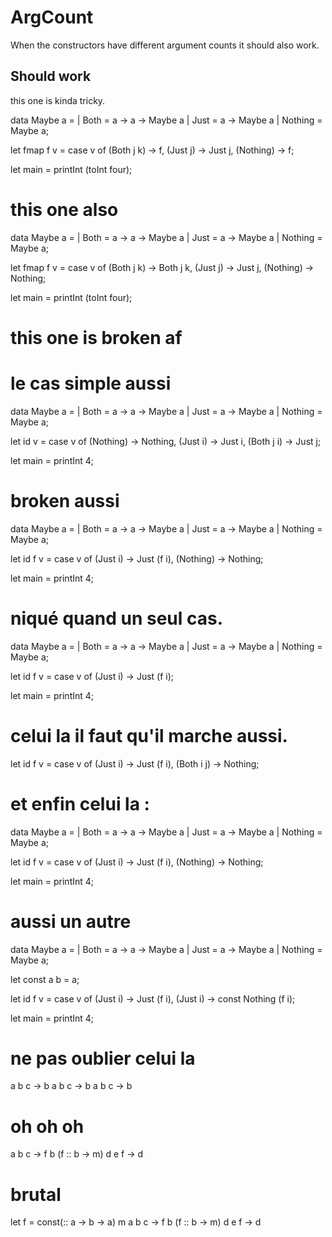 # ArgCount

When the constructors have different argument counts it should also work.

## Should work

this one is kinda tricky.

data Maybe a =
  | Both = a -> a -> Maybe a
  | Just = a -> Maybe a
  | Nothing = Maybe a;
  
let fmap f v = case v of
  (Both j k) -> f,
  (Just j) -> Just j,
  (Nothing) -> f;

let main = printInt (toInt four);




# this one also



data Maybe a =
  | Both = a -> a -> Maybe a
  | Just = a -> Maybe a
  | Nothing = Maybe a;
  
let fmap f v = case v of
  (Both j k) -> Both j k,
  (Just j) -> Just j,
  (Nothing) -> Nothing;

let main = printInt (toInt four);


# this one is broken af


# le cas simple aussi 

data Maybe a =
  | Both = a -> a -> Maybe a
  | Just = a -> Maybe a
  | Nothing = Maybe a;
  
let id v = case v of
  (Nothing) -> Nothing,
  (Just i) -> Just i,
  (Both j i) -> Just j;

let main = printInt 4;

# broken aussi


data Maybe a =
  | Both = a -> a -> Maybe a
  | Just = a -> Maybe a
  | Nothing = Maybe a;
  
let id f v = case v of
  (Just i) -> Just (f i),
  (Nothing) -> Nothing;

let main = printInt 4;

# niqué quand un seul cas. 


data Maybe a =
  | Both = a -> a -> Maybe a
  | Just = a -> Maybe a
  | Nothing = Maybe a;
  
let id f v = case v of
  (Just i) -> Just (f i);

let main = printInt 4;


# celui la il faut qu'il marche aussi.

let id f v = case v of
  (Just i) -> Just (f i),
  (Both i j) -> Nothing;

# et enfin celui la :

data Maybe a =
  | Both = a -> a -> Maybe a
  | Just = a -> Maybe a
  | Nothing = Maybe a;
  
let id f v = case v of
  (Just i) -> Just (f i),
  (Nothing) -> Nothing;

let main = printInt 4;


# aussi un autre

data Maybe a =
  | Both = a -> a -> Maybe a
  | Just = a -> Maybe a
  | Nothing = Maybe a;
  
let const a b = a;

let id f v = case v of
  (Just i) -> Just (f i),
  (Just i) -> const Nothing (f i);

let main = printInt 4;


# ne pas oublier celui la

a b c -> b
a b c -> b
a b c -> b


# oh oh oh 

a b c -> f b (f :: b -> m)
d e f -> d

# brutal 

let f = const(:: a -> b -> a) m
a b c -> f b (f :: b -> m)
d e f -> d

